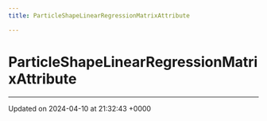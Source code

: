 ```yaml
---
title: ParticleShapeLinearRegressionMatrixAttribute

---
```


# ParticleShapeLinearRegressionMatrixAttribute





-------------------------------

Updated on 2024-04-10 at 21:32:43 +0000
